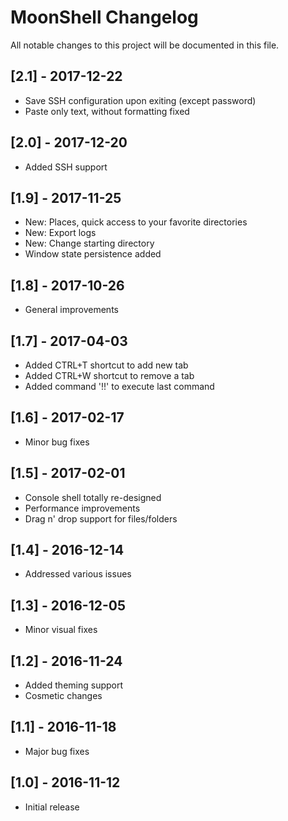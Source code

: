 # MoonShell Changelog

All notable changes to this project will be documented in this file.

## [2.1] - 2017-12-22
- Save SSH configuration upon exiting (except password)
- Paste only text, without formatting fixed

## [2.0] - 2017-12-20
- Added SSH support

## [1.9] - 2017-11-25
- New: Places, quick access to your favorite directories
- New: Export logs
- New: Change starting directory
- Window state persistence added

## [1.8] - 2017-10-26
- General improvements

## [1.7] - 2017-04-03
- Added CTRL+T shortcut to add new tab
- Added CTRL+W shortcut to remove a tab
- Added command '!!' to execute last command

## [1.6] - 2017-02-17
- Minor bug fixes

## [1.5] - 2017-02-01
- Console shell totally re-designed
- Performance improvements
- Drag n' drop support for files/folders

## [1.4] - 2016-12-14
- Addressed various issues

## [1.3] - 2016-12-05
- Minor visual fixes

## [1.2] - 2016-11-24
- Added theming support
- Cosmetic changes

## [1.1] - 2016-11-18
- Major bug fixes

## [1.0] - 2016-11-12
- Initial release